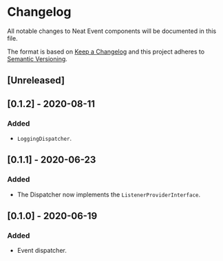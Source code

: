 # Changelog
All notable changes to Neat Event components will be documented in this file.

The format is based on [Keep a Changelog](https://keepachangelog.com/en/1.0.0/)
and this project adheres to [Semantic Versioning](https://semver.org/spec/v2.0.0.html).

## [Unreleased]

## [0.1.2] - 2020-08-11
### Added
- `LoggingDispatcher`.

## [0.1.1] - 2020-06-23
### Added
- The Dispatcher now implements the `ListenerProviderInterface`.

## [0.1.0] - 2020-06-19
### Added
- Event dispatcher.
